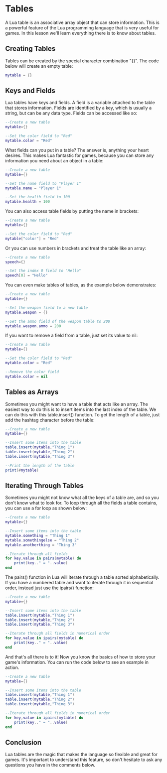 # Tables

A Lua table is an associative array object that can store information.  This is a powerful feature of the Lua programming language that is very useful for games.  In this lesson we'll learn everything there is to know about tables.

## Creating Tables

Tables can be created by the special character combination "{}".  The code below will create an empty table:
```lua
mytable = {}
```

## Keys and Fields

Lua tables have keys and fields.  A field is a variable attached to the table that stores information.  Fields are identified by a key, which is usually a string, but can be any data type.  Fields can be accessed like so:
```lua
--Create a new table
mytable={}

--Set the color field to "Red"
mytable.color = "Red"
```

What fields can you put in a table?  The answer is, anything your heart desires.  This makes Lua fantastic for games, because you can store any information you need about an object in a table:
```lua
--Create a new table
mytable={}

--Set the name field to "Player 1"
mytable.name = "Player 1"

--Set the health field to 100
mytable.health = 100
```

You can also access table fields by putting the name in brackets:
```lua
--Create a new table
mytable={}

--Set the color field to "Red"
mytable["color"] = "Red"
```

Or you can use numbers in brackets and treat the table like an array:
```lua
--Create a new table
speech={}

--Set the index 0 field to "Hello"
speech[0] = "Hello"
```

You can even make tables of tables, as the example below demonstrates:
```lua
--Create a new table
mytable={}

--Set the weapon field to a new table
mytable.weapon = {}

--Set the ammo field of the weapon table to 200
mytable.weapon.ammo = 200
```

If you want to remove a field from a table, just set its value to nil:
```lua
--Create a new table
mytable={}

--Set the color field to "Red"
mytable.color = "Red"

--Remove the color field
mytable.color = nil
```

## Tables as Arrays

Sometimes you might want to have a table that acts like an array.  The easiest way to do this is to insert items into the last index of the table.  We can do this with this table.insert() function.  To get the length of a table, just add the hashtag character before the table:
```lua
--Create a new table
mytable={}

--Insert some items into the table
table.insert(mytable,"Thing 1")
table.insert(mytable,"Thing 2")
table.insert(mytable,"Thing 3")

--Print the length of the table
print(#mytable)
```

## Iterating Through Tables
Sometimes you might not know what all the keys of a table are, and so you don't know what to look for.  To loop through all the fields a table contains, you can use a for loop as shown below:
```lua
--Create a new table
mytable={}

--Insert some items into the table
mytable.something = "Thing 1"
mytable.somethingelse = "Thing 2"
mytable.anotherthing = "Thing 3"

--Iterate through all fields
for key,value in pairs(mytable) do
	print(key.." = "..value)
end
```

The pairs() function in Lua will iterate through a table sorted alphabetically.  If you have a numbered table and want to iterate through it in sequential order, instead just use the ipairs() function:
```lua
--Create a new table
mytable={}

--Insert some items into the table
table.insert(mytable,"Thing 1")
table.insert(mytable,"Thing 2")
table.insert(mytable,"Thing 3")

--Iterate through all fields in numerical order
for key,value in ipairs(mytable) do
	print(key.." = "..value)
end
```

And that's all there is to it!  Now you know the basics of how to store your game's information.  You can run the code below to see an example in action.
```lua
--Create a new table
mytable={}

--Insert some items into the table
table.insert(mytable,"Thing 1")
table.insert(mytable,"Thing 2")
table.insert(mytable,"Thing 3")

--Iterate through all fields in numerical order
for key,value in ipairs(mytable) do
	print(key.." = "..value)
end
```

## Conclusion

Lua tables are the magic that makes the language so flexible and great for games.  It's important to understand this feature, so don't hesitate to ask any questions you have in the comments below.
